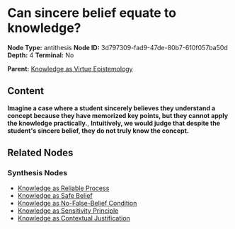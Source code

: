 # Can sincere belief equate to knowledge?

**Node Type:** antithesis
**Node ID:** 3d797309-fad9-47de-80b7-610f057ba50d
**Depth:** 4
**Terminal:** No

**Parent:** [Knowledge as Virtue Epistemology](knowledge-as-virtue-epistemology-synthesis-02df61d2-9c7e-4ff7-b545-6d28025dd3a5.md)

## Content

**Imagine a case where a student sincerely believes they understand a concept because they have memorized key points, but they cannot apply the knowledge practically.**, **Intuitively, we would judge that despite the student's sincere belief, they do not truly know the concept.**

## Related Nodes

### Synthesis Nodes

- [Knowledge as Reliable Process](knowledge-as-reliable-process-synthesis-a95be23b-6b05-44f9-ad32-437f3b5a8a82.md)
- [Knowledge as Safe Belief](knowledge-as-safe-belief-synthesis-aa011c18-583c-4a6b-8b61-dc3235221cfe.md)
- [Knowledge as No-False-Belief Condition](knowledge-as-no-false-belief-condition-synthesis-08eab991-97e2-4cef-ac84-9dbffd0280c9.md)
- [Knowledge as Sensitivity Principle](knowledge-as-sensitivity-principle-synthesis-c16609f1-2abc-4663-a8b2-69b28cdee647.md)
- [Knowledge as Contextual Justification](knowledge-as-contextual-justification-synthesis-b8e8be6d-6144-42de-abf3-bb289f86ff93.md)
